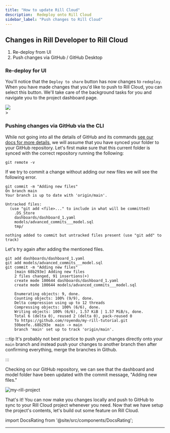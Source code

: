```yaml
---
title: "How to update Rill Cloud"
description:  Redeploy onto Rill Cloud
sidebar_label: "Push changes to Rill Cloud"
---
```


## Changes in Rill Developer to Rill Cloud

1. Re-deploy from UI
2. Push changes via GitHub / GitHub Desktop


### Re-deploy for UI

You'll notice that the `Deploy to share` button has now changes to `redeploy`. When you have made changes that you'd like to push to Rill Cloud, you can select this button. We'll take care of the background tasks for you and navigate you to the project dashboard page.

<img src = '/img/tutorials/204/redeploy.gif' class='rounded-gif' />
<br />
>



### Pushing changes via GitHub via the CLI
While not going into all the details of GitHub and its commands [see our docs for more details](https://docs.rilldata.com/deploy/existing-project/github-101), we will assume that you have synced your folder to your GitHub repository.
Let's first make sure that this current folder is synced with the correct repository running the following:
```
git remote -v
```

If we try to commit a change without adding our new files we will see the following error.

```
git commit -m "Adding new files"
On branch main
Your branch is up to date with 'origin/main'.

Untracked files:
  (use "git add <file>..." to include in what will be committed)
	.DS_Store
	dashboards/dashboard_1.yaml
	models/advanced_commits___model.sql
	tmp/

nothing added to commit but untracked files present (use "git add" to track)
```

Let's try again after adding the mentioned files.

```
git add dashboards/dashboard_1.yaml 
git add models/advanced_commits___model.sql 
git commit -m "Adding new files"           
    [main 68b293e] Adding new files
    2 files changed, 91 insertions(+)
    create mode 100644 dashboards/dashboard_1.yaml
    create mode 100644 models/advanced_commits___model.sql

    Enumerating objects: 9, done.
    Counting objects: 100% (9/9), done.
    Delta compression using up to 12 threads
    Compressing objects: 100% (6/6), done.
    Writing objects: 100% (6/6), 1.57 KiB | 1.57 MiB/s, done.
    Total 6 (delta 0), reused 2 (delta 0), pack-reused 0
    To https://github.com/royendo/my-rill-tutorial.git
    59beefe..68b293e  main -> main
    branch 'main' set up to track 'origin/main'.
```

:::tip
It's probably not best practice to push your changes directly onto your `main` branch and instead push your changes to another branch then after confirming everything, merge the branches in Github.

:::

Checking on our GitHub repository, we can see that the dashboard and model folder have been updated with the commit message, "Adding new files."

![my-rill-project](/img/tutorials/204/github-pushed-changes.png)


That's it! You can now make you changes locally and push to GitHub to sync to your Rill Cloud project whenever you need. Now that we have setup the project's contents, let's build out some feature on Rill Cloud.

import DocsRating from '@site/src/components/DocsRating';

---
<DocsRating />